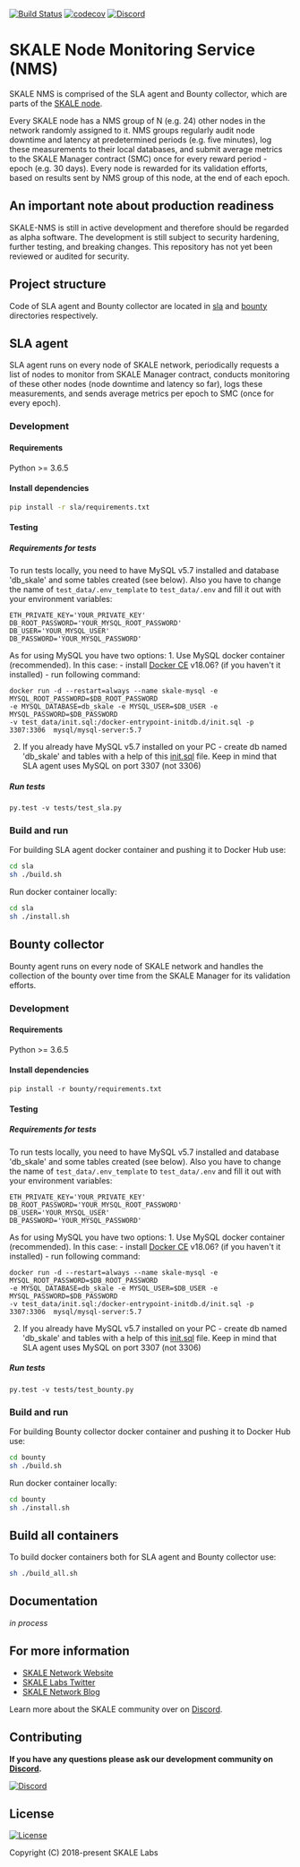 [![Build Status](https://travis-ci.com/skalenetwork/skale-nms.svg?token=5WWNQpSwuzBij2zT49wg&branch=develop)](https://travis-ci.com/skalenetwork/skale-nms)
[![codecov](https://codecov.io/gh/skalenetwork/skale-nms/branch/develop/graph/badge.svg?token=aPCwLvSCAi)](https://codecov.io/gh/skalenetwork/skale-nms)
[![Discord](https://img.shields.io/discord/534485763354787851.svg)](https://discord.gg/vvUtWJB)

# SKALE Node Monitoring Service (NMS)

SKALE NMS is comprised of the SLA agent and Bounty collector, which are parts of the [SKALE node](https://github.com/skalenetwork/skale-node).

Every SKALE node has a NMS group of N (e.g. 24) other nodes in the network randomly assigned to it. NMS groups regularly audit node downtime and latency at predetermined periods (e.g. five minutes), log these measurements to their local databases, and submit average metrics to the SKALE Manager contract (SMC) once for every reward period - epoch (e.g. 30 days). Every node is rewarded for its validation efforts, based on results sent by NMS group of this node, at the end of each epoch.

## An important note about production readiness

SKALE-NMS is still in active development and therefore should be regarded as alpha software. The development is still subject to security hardening, further testing, and breaking changes. This repository has not yet been reviewed or audited for security.

## Project structure

Code of SLA agent and Bounty collector are located in [sla](https://github.com/skalenetwork/skale-nms/tree/develop/sla) and [bounty](https://github.com/skalenetwork/skale-nms/tree/develop/bounty) directories respectively.  

## SLA agent

SLA agent runs on every node of SKALE network, periodically requests a list of nodes to monitor from SKALE Manager contract, conducts monitoring of these other nodes (node downtime and latency so far), logs these measurements, and sends average metrics per epoch to SMC (once for every epoch).

### Development

#### Requirements

Python >= 3.6.5

#### Install dependencies

```bash
pip install -r sla/requirements.txt
```

#### Testing

##### Requirements for tests

To run tests locally, you need to have MySQL v5.7 installed and database 'db_skale' and some tables created (see below). Also you have to change the name of `test_data/.env_template` to `test_data/.env` and fill it out with your environment variables:

    ETH_PRIVATE_KEY='YOUR_PRIVATE_KEY' 
    DB_ROOT_PASSWORD='YOUR_MYSQL_ROOT_PASSWORD'
    DB_USER='YOUR_MYSQL_USER'
    DB_PASSWORD='YOUR_MYSQL_PASSWORD'

As for using MySQL you have two options:
1\. Use MySQL docker container (recommended). In this case:
    \- install [Docker CE](https://docs.docker.com/install/) v18.06? (if you haven't it installed)
    \- run following command:

    docker run -d --restart=always --name skale-mysql -e MYSQL_ROOT_PASSWORD=$DB_ROOT_PASSWORD 
    -e MYSQL_DATABASE=db_skale -e MYSQL_USER=$DB_USER -e MYSQL_PASSWORD=$DB_PASSWORD 
    -v test_data/init.sql:/docker-entrypoint-initdb.d/init.sql -p 3307:3306  mysql/mysql-server:5.7

2.  If you already have MySQL v5.7 installed on your PC - create db named 'db_skale' and tables with a help of this [init.sql](https://github.com/skalenetwork/skale-nms/blob/develop/test_data/init.sql) file. Keep in mind that SLA agent uses MySQL on port 3307 (not 3306)

##### Run tests

    py.test -v tests/test_sla.py

### Build and run

For building SLA agent docker container and pushing it to Docker Hub use:

```bash
cd sla
sh ./build.sh
```

Run docker container locally:

```bash
cd sla
sh ./install.sh
```

## Bounty collector

Bounty agent runs on every node of SKALE network and handles the collection of the bounty over time from the SKALE Manager for its validation efforts.

### Development

#### Requirements

Python >= 3.6.5

#### Install dependencies

    pip install -r bounty/requirements.txt

#### Testing

##### Requirements for tests

To run tests locally, you need to have MySQL v5.7 installed and database 'db_skale' and some tables created (see below). Also you have to change the name of `test_data/.env_template` to `test_data/.env` and fill it out with your environment variables:

    ETH_PRIVATE_KEY='YOUR_PRIVATE_KEY' 
    DB_ROOT_PASSWORD='YOUR_MYSQL_ROOT_PASSWORD'
    DB_USER='YOUR_MYSQL_USER'
    DB_PASSWORD='YOUR_MYSQL_PASSWORD'

As for using MySQL you have two options:
1\. Use MySQL docker container (recommended). In this case:
    \- install [Docker CE](https://docs.docker.com/install/) v18.06? (if you haven't it installed)
    \- run following command:

    docker run -d --restart=always --name skale-mysql -e MYSQL_ROOT_PASSWORD=$DB_ROOT_PASSWORD 
    -e MYSQL_DATABASE=db_skale -e MYSQL_USER=$DB_USER -e MYSQL_PASSWORD=$DB_PASSWORD 
    -v test_data/init.sql:/docker-entrypoint-initdb.d/init.sql -p 3307:3306  mysql/mysql-server:5.7

2.  If you already have MySQL v5.7 installed on your PC - create db named 'db_skale' and tables with a help of this [init.sql](https://github.com/skalenetwork/skale-nms/blob/develop/test_data/init.sql) file. Keep in mind that SLA agent uses MySQL on port 3307 (not 3306)

##### Run tests

    py.test -v tests/test_bounty.py

### Build and run

For building Bounty collector docker container and pushing it to Docker Hub use:

```bash
cd bounty
sh ./build.sh
```

Run docker container locally:

```bash
cd bounty
sh ./install.sh
```

## Build all containers

To build docker containers both for SLA agent and Bounty collector use:

```bash
sh ./build_all.sh
```

## Documentation

_in process_

## For more information

-   [SKALE Network Website](https://skale.network)
-   [SKALE Labs Twitter](https://twitter.com/skalelabs)
-   [SKALE Network Blog](https://skale.network/blog)

Learn more about the SKALE community over on [Discord](http://skale.chat).

## Contributing

**If you have any questions please ask our development community on [Discord](http://skale.chat).**

[![Discord](https://img.shields.io/discord/534485763354787851.svg)](https://discord.gg/vvUtWJB)

## License

[![License](https://img.shields.io/github/license/skalenetwork/skale-nms.svg)](LICENSE)

Copyright (C) 2018-present SKALE Labs
